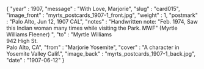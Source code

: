 {
  "year" : 1907,
  "message" : "With Love, Marjorie",
  "slug" : "card015",
  "image_front" : "myrts_postcards_1907-1_front.jpg",
  "weight" : 1,
  "postmark" : "Palo Alto, Jun 12, 1907 CAL",
  "notes" : "Handwritten note: \"Feb. 1974, Saw this Indian woman many times while visiting the Park. MWF\" (Myrtle Williams Fleener) ",
  "to" : "Myrtle Williams<br> 942 High St.<br>Palo Alto, CA",
  "from" : "Marjorie Yosemite",
  "cover" : "A character in Yosemite Valley Calif.",
  "image_back" : "myrts_postcards_1907-1_back.jpg",
  "date" : "1907-06-12"
}
